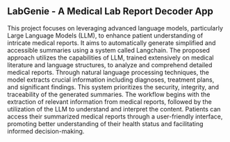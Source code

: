 ## LabGenie - A Medical Lab Report Decoder App
This project focuses on leveraging advanced language models, particularly Large Language Models (LLM), to enhance patient understanding of intricate medical reports. It aims to automatically generate simplified and accessible summaries using a system called Langchain. The proposed approach utilizes the capabilities of LLM, trained extensively on medical literature and language structures, to analyze and comprehend detailed medical reports. Through natural language processing techniques, the model extracts crucial information including diagnoses, treatment plans, and significant findings. This system prioritizes the security, integrity, and traceability of the generated summaries.
The workflow begins with the extraction of relevant information from medical reports, followed by the utilization of the LLM to understand and interpret the content. Patients can access their summarized medical reports through a user-friendly interface, promoting better understanding of their health status and facilitating informed decision-making.

